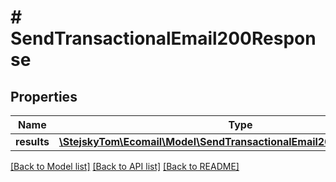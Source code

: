 # # SendTransactionalEmail200Response

## Properties

Name | Type | Description | Notes
------------ | ------------- | ------------- | -------------
**results** | [**\StejskyTom\Ecomail\Model\SendTransactionalEmail200ResponseResults**](SendTransactionalEmail200ResponseResults.md) |  | [optional]

[[Back to Model list]](../../README.md#models) [[Back to API list]](../../README.md#endpoints) [[Back to README]](../../README.md)
